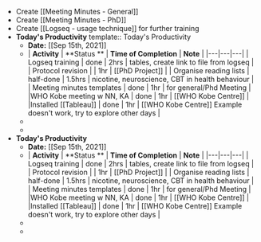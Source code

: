 - Create [[Meeting Minutes - General]]
- Create [[Meeting Minutes - PhD]]
- Create [[Logseq - usage technique]] for further training
- **Today's Productivity**
  template:: Today's Productivity
	- **Date:** [[Sep 15th, 2021]]
	-
	  | **Activity** | **Status    **  | **Time of Completion** | **Note**  | 
	  |---|---|---|
	  | Logseq training | done | 2hrs  |  tables, create link to file from logseq | 
	  | Protocol revision |  | 1hr  |  [[PhD Project]] |
	  | Organise reading lists  |  half-done | 1.5hrs  | nicotine, neuroscience, CBT in health behaviour  | 
	  | Meeting minutes templates | done |  1hr |  for general/Phd Meeting |
	  |WHO Kobe meeting w NN, KA  | done | 1hr  |  [[WHO Kobe Centre]] |
	  |Installed [[Tableau]]  | done | 1hr  | [[WHO Kobe Centre]] Example doesn't work, try to explore other days |
	-
	-
- **Today's Productivity**
	- **Date:** [[Sep 15th, 2021]]
	-
	  | **Activity** | **Status    **  | **Time of Completion** | **Note**  | 
	  |---|---|---|
	  | Logseq training | done | 2hrs  |  tables, create link to file from logseq | 
	  | Protocol revision |  | 1hr  |  [[PhD Project]] |
	  | Organise reading lists  |  half-done | 1.5hrs  | nicotine, neuroscience, CBT in health behaviour  | 
	  | Meeting minutes templates | done |  1hr |  for general/Phd Meeting |
	  |WHO Kobe meeting w NN, KA  | done | 1hr  |  [[WHO Kobe Centre]] |
	  |Installed [[Tableau]]  | done | 1hr  | [[WHO Kobe Centre]] Example doesn't work, try to explore other days |
	-
	-